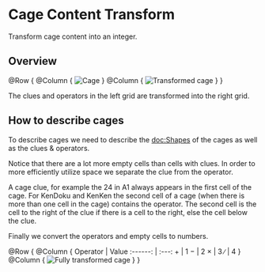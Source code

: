 # Cage Content Transform

Transform cage content into an integer.

## Overview

@Row {
    @Column {
        ![Cage](Cage)
    }
    @Column {
        ![Transformed cage](CageTransformed)
    }
}

The clues and operators in the left grid are transformed into the right grid.

## How to describe cages

To describe cages we need to describe the <doc:Shapes> of the cages as well as the clues & operators.

Notice that there are a lot more empty cells than cells with clues. In order to more efficiently utilize space we separate
the clue from the operator. 

A cage clue, for example the 24 in A1 always appears in the first cell of the cage. 
For KenDoku and KenKen the second cell of a cage (when there is more than one cell in the cage) contains the
operator. The second cell is the cell to the right of the clue if there is a cell to the right, else the cell below the clue.

Finally we convert the operators and empty cells to numbers.

@Row {
    @Column {
        Operator | Value
        :------: | :---:
        \+       | 1
        −       | 2
        ×        | 3
        ∕        | 4
    }
    @Column {
        ![Fully transformed cage](CageFullyTransformed)
    }
}

